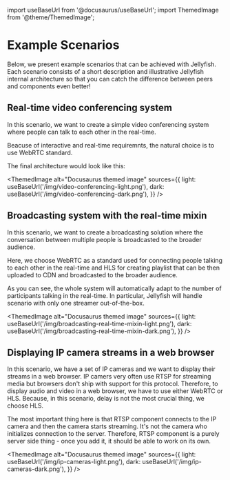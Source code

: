 import useBaseUrl from '@docusaurus/useBaseUrl';
import ThemedImage from '@theme/ThemedImage';

# Example Scenarios

Below, we present example scenarios that can be achieved with Jellyfish.
Each scenario consists of a short description and illustrative Jellyfish 
internal architecture so that you can catch the difference between peers
and components even better!

## Real-time video conferencing system

In this scenario, we want to create a simple video conferencing system
where people can talk to each other in the real-time.

Beacuse of interactive and real-time requiremnts, the natural choice is
to use WebRTC standard.

The final architecture would look like this:

<ThemedImage
  alt="Docusaurus themed image"
  sources={{
    light: useBaseUrl('/img/video-conferencing-light.png'),
    dark: useBaseUrl('/img/video-conferencing-dark.png'),
  }}
/>

## Broadcasting system with the real-time mixin

In this scenario, we want to create a broadcasting solution where
the conversation between multiple people is broadcasted to the broader
audience.

Here, we choose WebRTC as a standard used for connecting people talking 
to each other in the real-time and HLS for creating playlist that can be
then uploaded to CDN and broadcasted to the broader audience.

As you can see, the whole system will automatically
adapt to the number of participants talking in the real-time.
In particular, Jellyfish will handle scenario with only one streamer out-of-the-box.

<ThemedImage
  alt="Docusaurus themed image"
  sources={{
    light: useBaseUrl('/img/broadcasting-real-time-mixin-light.png'),
    dark: useBaseUrl('/img/broadcasting-real-time-mixin-dark.png'),
  }}
/>

## Displaying IP camera streams in a web browser

In this scenario, we have a set of IP cameras and we want to display
their streams in a web browser.
IP camers very often use RTSP for streaming media but browsers
don't ship with support for this protocol.
Therefore, to display audio and video in a web browser, we have to use either WebRTC or HLS.
Because, in this scenario, delay is not the most crucial thing, we choose HLS.

The most important thing here is that RTSP component connects to the IP camera
and then the camera starts streaming.
It's not the camera who initializes connection to the server.
Therefore, RTSP component is a purely server side thing - once you add it,
it should be able to work on its own.

<ThemedImage
  alt="Docusaurus themed image"
  sources={{
    light: useBaseUrl('/img/ip-cameras-light.png'),
    dark: useBaseUrl('/img/ip-cameras-dark.png'),
  }}
/>
